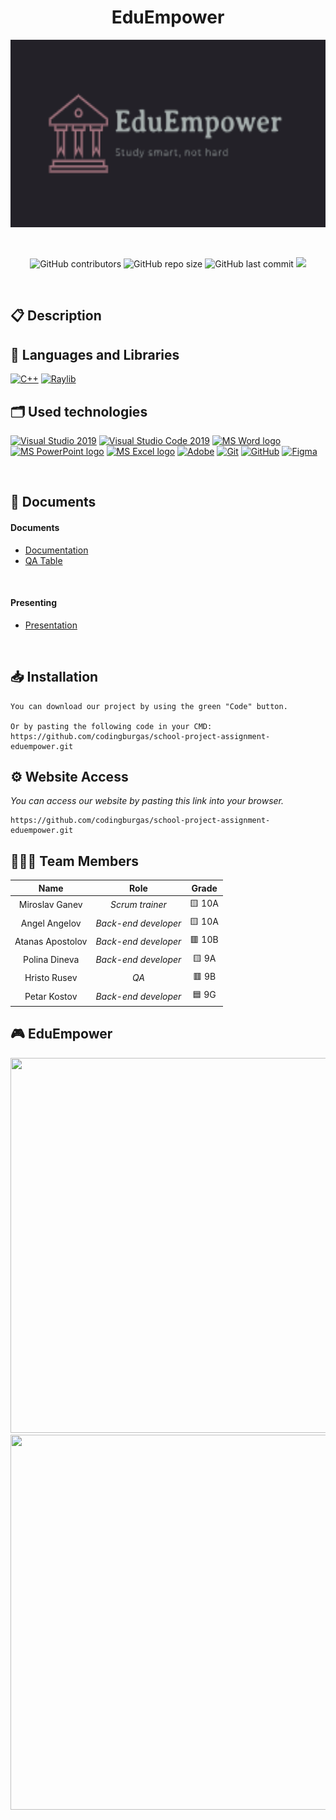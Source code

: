 <h1 align="center">EduEmpower</h1>

<p align = "center">
 <img height="300" width="550" src = "Logo/Logo.png" alt = "logo">
</p>

<br>

<p align = "center">
  <img alt="GitHub contributors" src="https://img.shields.io/github/contributors/codingburgas/school-project-assignment-eduempower?style=flat-square">
  <img alt="GitHub repo size" src="https://img.shields.io/github/repo-size/codingburgas/school-project-assignment-eduempower?style=flat-square">
  <img alt="GitHub last commit" src="https://img.shields.io/github/last-commit/codingburgas/school-project-assignment-eduempower?style=flat-square">
  <img src="https://img.shields.io/github/languages/count/codingburgas/school-project-assignment-eduempower?style=flat-square">
</p> 

## 📋 Description


## 🚀 Languages and Libraries
<p align="left">
  <a href="https://www.cplusplus.com/"><img src="https://img.icons8.com/color/48/000000/c-plus-plus-logo.png" alt="C++"/></a>
  <a href="https://www.raylib.com/"><img src ="https://upload.wikimedia.org/wikipedia/commons/f/f4/Raylib_logo.png" alt="Raylib" heigh=48px width=48px/></a>
</p>

## 🗂 Used technologies
<p align="left">
  <a href="https://visualstudio.microsoft.com/"><img src="https://img.icons8.com/fluency/48/000000/visual-studio.png" alt="Visual Studio 2019"/></a>
  <a href="https://code.visualstudio.com/"><img src="https://img.icons8.com/color/48/null/visual-studio-code-2019.png" alt="Visual Studio Code 2019"/></a>
  <a href="https://www.microsoft.com/en-ww/microsoft-365/word"><img src="https://img.icons8.com/fluency/48/000000/microsoft-word-2019.png" alt="MS Word logo" width=48px /></a>
  <a href="https://www.microsoft.com/en-us/microsoft-365/powerpoint"><img src="https://img.icons8.com/fluency/48/000000/microsoft-powerpoint-2019.png" alt="MS PowerPoint logo" width=48px /></a>
  <a href="https://www.microsoft.com/en-us/microsoft-365/excel"><img src="https://img.icons8.com/fluency/48/000000/microsoft-excel-2019.png" alt="MS Excel logo"/></a>
  <a href="https://www.adobe.com/"><img src="https://img.icons8.com/color/48/null/adobe-illustrator--v1.png" alt="Adobe"/></a>
  <a href="https://git-scm.com/"><img src="https://img.icons8.com/color/48/000000/git.png" alt="Git"/></a>
  <a href="https://git-scm.com/"><img src="https://cdn-icons-png.flaticon.com/512/25/25231.png" alt="GitHub" heigh=48px width=48px/></a>
  <a href="https://git-scm.com/"><img src="https://uxwing.com/wp-content/themes/uxwing/download/brands-and-social-media/figma-icon.png" alt="Figma" heigh=30px width=30px/></a>
</p> 

## 📝 Documents
 
<h4>Documents</h4>
  <ul>
    <li><a href="">Documentation</a></li>
    <li><a href="">QA Table</a></li>
  </ul> 
<h4>Presenting</h4>
  <ul>    
    <li><a href="">Presentation</a></li>
  </ul> 
   


## 📥 Installation
```
You can download our project by using the green "Code" button.

Or by pasting the following code in your CMD:
https://github.com/codingburgas/school-project-assignment-eduempower.git
```

## ⚙ Website Access

*You can access our website by pasting this link into your browser.*
```
https://github.com/codingburgas/school-project-assignment-eduempower.git
```

## 👨🏻‍💻 Team Members

| **Name** | **Role** | **Grade** |
| :---:   | :---: | :---: |
| Miroslav Ganev | *Scrum trainer* | 🟨 10A |
| Angel Angelov | *Back-end developer* | 🟨 10A |
| Atanas Apostolov | *Back-end developer* | 🟥 10B |
| Polina Dineva | *Back-end developer*  | 🟨 9A |
| Hristo Rusev | *QA*  | 🟥 9B |
| Petar Kostov |  *Back-end developer*  | 🟦 9G |


## 🎮 EduEmpower

<img height="600" width="1050" src = ""/>
<img height="600" width="1050" src = ""/>
